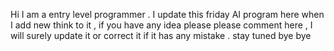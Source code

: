 Hi I am a entry level programmer .
I update this friday AI program here when I add new think to it ,
if you have any idea please please comment here , 
I will surely update it or correct it if it has any mistake . 
stay tuned bye bye 
